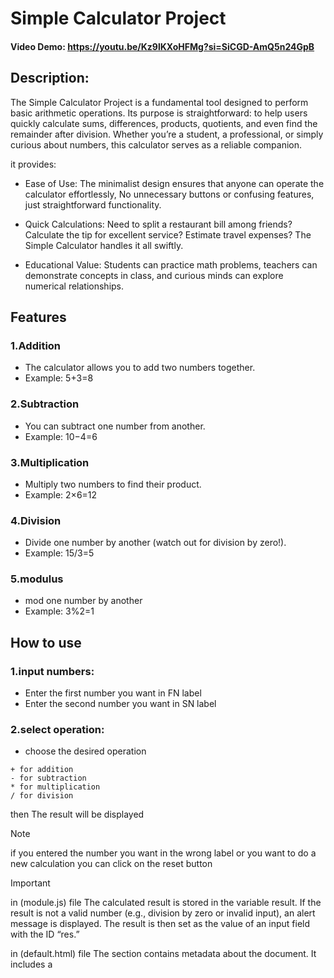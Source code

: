 # Simple Calculator Project
#### Video Demo: <https://youtu.be/Kz9lKXoHFMg?si=SiCGD-AmQ5n24GpB>

## Description:
The Simple Calculator Project is a fundamental tool designed to perform basic arithmetic operations. Its purpose is straightforward: to help users quickly calculate sums, differences, products, quotients, and even find the remainder after division. Whether you’re a student, a professional, or simply curious about numbers, this calculator serves as a reliable companion.

it provides:
* Ease of Use: The minimalist design ensures that anyone can operate the calculator effortlessly, No unnecessary buttons or confusing features, just straightforward functionality.

* Quick Calculations: Need to split a restaurant bill among friends? Calculate the tip for excellent service? Estimate travel expenses? The Simple Calculator handles it all swiftly.

* Educational Value: Students can practice math problems, teachers can demonstrate concepts in class, and curious minds can explore numerical relationships.

## Features
### 1.Addition

* The calculator allows you to add two numbers together.
* Example:
               5+3=8

### 2.Subtraction
* You can subtract one number from another.
* Example:
               10−4=6

### 3.Multiplication
* Multiply two numbers to find their product.
* Example:
               2×6=12

### 4.Division
* Divide one number by another (watch out for division by zero!).
* Example:
               15/3=5

### 5.modulus
* mod one number by another
* Example:
               3%2=1

## How to use
### 1.input numbers:
- Enter the first number you want in FN label
- Enter the second number you want in SN label

### 2.select operation:
- choose the desired operation
```
+ for addition
- for subtraction
* for multiplication
/ for division

```
then The result will be displayed

> [!NOTE]
> if you entered the number you want in the wrong label or you want to do a new calculation you can click on the reset button

> [!IMPORTANT]
> in (module.js) file
> The calculated result is stored in the variable result.
> If the result is not a valid number (e.g., division by zero or invalid input), an alert message is displayed.
> The result is then set as the value of an input field with the ID “res.”
>
> in (default.html) file
> The <head> section contains metadata about the document.
> It includes a <title> tag with the text “Home,” which sets the title of the web page.
> A link to an external CSS file (layout.css) is provided for styling.
>
>.btn styles the buttons used in the calculator.
> Background color, border, font size, and cursor properties are set.
> Subheadings (h2) and regular headings (h1) have specific font sizes and colors.
> The header contains a title (h1) styled with the “Pacifico” font.
